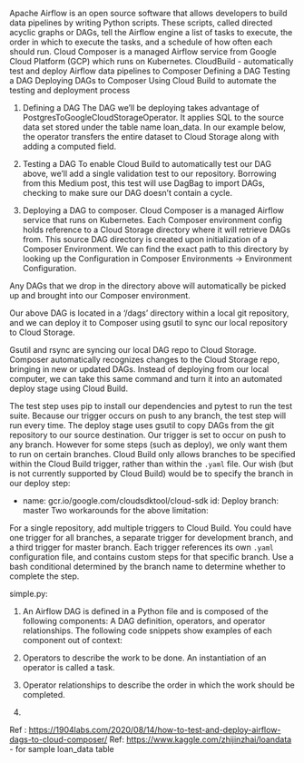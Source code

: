 Apache Airflow is an open source software that allows developers to build data pipelines by writing Python scripts. These scripts, called directed acyclic graphs or DAGs, tell the Airflow engine a list of tasks to execute, the order in which to execute the tasks, and a schedule of how often each should run. Cloud Composer is a managed Airflow service from Google Cloud Platform (GCP) which runs on Kubernetes.
CloudBuild - automatically test and deploy Airflow data pipelines to Composer
    Defining a DAG
    Testing a DAG
    Deploying DAGs to Composer
    Using Cloud Build to automate the testing and deployment process

1. Defining a DAG
The DAG we’ll be deploying takes advantage of
PostgresToGoogleCloudStorageOperator. It applies SQL to the source data set stored under the table name loan_data. In our example below, the operator transfers the entire dataset to Cloud Storage along with adding a computed field.

2. Testing a DAG
To enable Cloud Build to automatically test our DAG above, we’ll add a single validation test to our repository. Borrowing from this Medium post, this test will use DagBag to import DAGs, checking to make sure our DAG doesn’t contain a cycle.

3. Deploying a DAG to composer.
Cloud Composer is a managed Airflow service that runs on Kubernetes. Each Composer environment config holds reference to a Cloud Storage directory where it will retrieve DAGs from. This source DAG directory is created upon initialization of a Composer Environment. We can find the exact path to this directory by looking up the Configuration in Composer Environments -> Environment Configuration.

Any DAGs that we drop in the directory above will automatically be picked up and brought into our Composer environment.

Our above DAG is located in a ‘/dags’ directory within a local git repository, and we can deploy it to Composer using gsutil to sync our local repository to Cloud Storage. 

Gsutil and rsync are syncing our local DAG repo to Cloud Storage. Composer automatically recognizes changes to the Cloud Storage repo, bringing in new or updated DAGs. Instead of deploying from our local computer, we can take this same command and turn it into an automated deploy stage using Cloud Build.

The test step uses pip to install our dependencies and pytest to run the test suite. Because our trigger occurs on push to any branch, the test step will run every time.
The deploy stage uses gsutil to copy DAGs from the git repository to our source destination. Our trigger is set to occur on push to any branch. However for some steps (such as deploy), we only want them to run on certain branches. Cloud Build only allows branches to be specified within the Cloud Build trigger, rather than within the `.yaml` file. Our wish (but is not currently supported by Cloud Build) would be to specify the branch in our deploy step:

- name: gcr.io/google.com/cloudsdktool/cloud-sdk id: Deploy branch: master
Two workarounds for the above limitation:

For a single repository, add multiple triggers to Cloud Build. You could have one trigger for all branches, a separate trigger for development branch, and a third trigger for master branch. Each trigger references its own `.yaml` configuration file, and contains custom steps for that specific branch.
Use a bash conditional determined by the branch name to determine whether to complete the step.

simple.py:
1. An Airflow DAG is defined in a Python file and is composed of the following components: A DAG definition, operators, and operator relationships. The following code snippets show examples of each component out of context:

2. Operators to describe the work to be done. An instantiation of an operator is called a task.

3. Operator relationships to describe the order in which the work should be completed.

4. 

Ref : https://1904labs.com/2020/08/14/how-to-test-and-deploy-airflow-dags-to-cloud-composer/
Ref: https://www.kaggle.com/zhijinzhai/loandata - for sample loan_data table